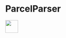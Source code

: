 # ParcelParser

<img src="https://cdn.discordapp.com/attachments/887609186668650577/911305817234493470/gif.gif" width="40" height="40" />

 

